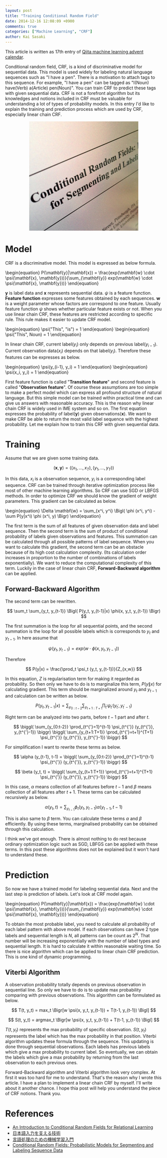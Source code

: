 ```yaml
---
layout: post
title: "Training Conditional Random Field"
date: 2014-12-16 12:08:09 +0900
comments: true
categories: ["Machine Learning", "CRF"]
author: Kai Sasaki
---
```


This article is written as 17th entry of [Qiita machine learning advent calendar](http://qiita.com/advent-calendar/2014/machinelearning).

Conditional random field, CRF, is a kind of discriminative model for sequential data. This model is used widely for labeling natural language sequences such as "I have a pen". There is a motivation to attach tags to this sequence. For example, "I have a pen" can be tagged as "I(Noun) have(Verb) a(Article) pen(Noun)". You can train CRF to predict these tags with given sequential data. CRF is not a forefront algorithm but its knowledges and notions included in CRF must be valuable for understanding a lot of types of probability models. In this entry I'd like to explain the training and prediction process which are used by CRF, especially linear chain CRF.
<!-- more -->

<div style="text-align:center"><img src ="/images/posts/2014-12-16-crf/crf.jpg" /></div>



# Model
CRF is a discriminative model. This model is expressed as below formula.

\begin{equation}
P(\mathbf{y}|\mathbf{x}) = \frac{exp(\mathbf{w} \cdot \psi(\mathbf{x}, \mathbf{y}))}{\sum_{\mathbf{y}} exp(\mathbf{w} \cdot \psi(\mathbf{x}, \mathbf{y}))}
\end{equation}

$\mathbf{y}$ is label data and $\mathbf{x}$ represents sequential data. $\psi$ is a feature function. **Feature function** expresses some features obtained by each sequences. $\mathbf{w}$ is a weight parameter whose factors are correspond to one feature. Usually feature function $\psi$ shows whether particular feature exists or not. When you use linear chain CRF, these features are restricted according to specific rule. This rule makes it easier to update CRF model.

\begin{equation}
\psi("This", "is") = 1
\end{equation}
\begin{equation}
\psi("This", Noun) = 1
\end{equation}

In linear chain CRF, current label($y_i$) only depends on previous label($y_{i-1}$). Current observation data($x_i$) depends on that label($y_i$). Therefore these features can be expresses as below.

\begin{equation}
\psi(y_{i-1}, y_i) = 1
\end{equation}
\begin{equation}
\psi(x_i, y_i) = 1
\end{equation}

First feature function is called "**Transition feature**" and second feature is called "**Observation feature**". Of course these assumptions are too simple to make a perfect model which can express all profound structure of natural language.
But this simple model can be trained within practical time and can give us answers with reasonable accuracy. This is the reason why linear chain CRF is widely used in IME system and so on. The first equation expresses the probability of label(${\mathbf{y}}$) given observations(${\mathbf{x}})$. We want to make CRF be able to return the most valid label sequence with the highest probability. Let me explain how to train this CRF with given sequential data.

# Training
Assume that we are given some training data.

$$
(\mathbf{x}, \mathbf{y}) = (( x_1 , \dots , x_T ), (y_1, \dots , y_T))
$$

In this data, $x_i$ is a observation sequence, $y_i$ is a corresponding label sequence. CRF can be trained through iterative optimization process like most of other machine learning algorithms. So CRF can use SGD or LBFGS methods. In order to optimize CRF we should know the gradient of weight parameters. This gradient can be calculated as below.

\begin{equation}
\Delta \mathbf{w} = \sum_{x^i, y^i} \Bigl( \phi (x^i, y^i) - \sum P(y|x^i) \phi (x^i, y) \Bigr)
\end{equation}

The first term is the sum of all features of given observation data and label sequence. Then the second term is the sum of product of conditional probability of labels given observations and features. This summation can be calculated through all possible patterns of label sequence. When you want to calculate this gradient, the second term can be an obstacle because of its high cost calculation complexity. (Its calculation order increases in proportion to the number of combinations of labels exponentially). We want to reduce the computational complexity of this term. Luckily in the case of linear chain CRF,  **Forward-Backward algorithm** can be applied.

## Forward-Backward Algorithm
The second term can be rewritten.

$$
\sum_t \sum_{y_t, y_{t-1}} \Bigl( P(y_t, y_{t-1}|x) \phi(x, y_t, y_{t-1}) \Bigr)
$$

The first summation is the loop for all sequential points, and the second summation is the loop for all possible labels which is corresponds to $y_t$ and $y_{t-1}$.
In here assume that

$$
\psi(y_t, y_{t-1}) = exp(w \cdot \phi(x, y_t, y_{t-1}))
$$

Therefore

$$
P(y|x) = \frac{\prod_t \psi_t (y_t, y_{t-1})}{Z_{x,w}}
$$

In this equation, $Z$ is regularisation term for making it regarded as probability. So then only we have to do is to marginalize this term,  $P(y\|x)$ for calculating gradient. This term should be marginalized around $y_t$ and $y_{t-1}$ and calculation can be written as below.

$$
P(y_t, y_{t-1}|x) = \sum_{y_{0:t-2}} \sum_{y_{t+1:T+1}} \prod_{t^{'}} \psi_{t^{'}} (y_{t^{'}}, y_{t^{'}-1})
$$

Right term can be analyzed into two parts, before $t-1$ part and after $t$.

$$
\biggl( \sum_{y_{0:t-2}} \prod_{t^{'}=1}^{t-1} \psi_{t^{'}} (y_{t^{'}}, y_{t^{'}-1}) \biggr)
\biggl( \sum_{y_{t+1:T+1}} \prod_{t^{'}=t+1}^{T+1} \psi_{t^{'}} (y_{t^{'}}, y_{t^{'}-1}) \biggr)
$$

For simplification I want to rewrite these terms as below.

$$
\alpha (y_{t-1}, t-1) = \biggl( \sum_{y_{0:t-2}} \prod_{t^{'}=1}^{t-1} \psi_{t^{'}} (y_{t^{'}}, y_{t^{'}-1}) \biggr)
$$

$$
\beta (y_t, t) = \biggl( \sum_{y_{t+1:T+1}} \prod_{t^{'}=t+1}^{T+1} \psi_{t^{'}} (y_{t^{'}}, y_{t^{'}-1}) \biggr)
$$

In this case, $\alpha$ means collection of all features before $t-1$ and $\beta$ means collection of all features after $t+1$. These terms can be calculated recursively as below.

$$
\alpha (y_t, t) = \sum_{y_{t-1}} \phi_t (y_t, y_{t-1}) \alpha (y_{t-1}, t-1)
$$

This is also same to $\beta$ term. You can calculate these terms $\alpha$ and $\beta$ efficiently. By using these terms, marginalised probability can be obtained through this calculation.

I think we've got enough. There is almost nothing to do rest because ordinary optimization logic such as SGD, LBFGS can be applied with these terms. In this post these algorithms does not be explained but it won't hard to understand these.

# Prediction

So now we have a trained model for labeling sequential data. Next and the last step is prediction of labels. Let's look at CRF model again.

\begin{equation}
P(\mathbf{y}|\mathbf{x}) = \frac{exp(\mathbf{w} \cdot \psi(\mathbf{x}, \mathbf{y}))}{\sum_{\mathbf{y}} exp(\mathbf{w} \cdot \psi(\mathbf{x}, \mathbf{y}))}
\end{equation}

To obtain the most probable label, you need to calculate all probability of each label pattern with above model. If each observations can have 2 type labels and sequential length is $N$, all patterns can be count as $2^N$. That number will be increasing exponentially with the number of label types and sequential length. It is hard to calculate it within reasonable waiting time. So there is nice algorithm which can be applied to linear chain CRF prediction. This is one kind of dynamic programming.

## Viterbi Algorithm

A observation probability totally depends on previous observation in sequential line. So only we have to do is to update max probability comparing with previous observations. This algorithm can be formulated as below.

$$
T(t, y_t) = max_t \Bigr[w \psi(x, y_t, y_{t-1}) + T(t-1, y_{t-1}) \Bigl]
$$

$$
S(t, y_t) = argmax_t \Bigr[w \psi(x, y_t, y_{t-1}) + T(t-1, y_{t-1}) \Bigl]
$$

$T(t, y_t)$ represents the max probability of specific observation. $S(t, y_t)$ represents the label which has the max probability in that position. Viterbi algorithm updates these formula through the sequence. This updating is done through sequential observations. Each labels has previous labels which give a max probability to current label. So eventually, we can obtain the labels which give a max probability by returning from the last observation to each previous ones.

Forward-Backward algorithm and Viterbi algorithm look very complex. At first it was too hard for me to understand. That's the reason why I wrote this article. I have a plan to implement a linear chain CRF by myself. I'll write about it another chance. I hope thia post will help you understand the piece of CRF notions. Thank you.


# References
* [An Introduction to Conditional Random
Fields for Relational Learning](http://people.cs.umass.edu/~mccallum/papers/crf-tutorial.pdf)
* [日本語入力を支える技術](http://www.amazon.co.jp/%E6%97%A5%E6%9C%AC%E8%AA%9E%E5%85%A5%E5%8A%9B%E3%82%92%E6%94%AF%E3%81%88%E3%82%8B%E6%8A%80%E8%A1%93-%EF%BD%9E%E5%A4%89%E3%82%8F%E3%82%8A%E7%B6%9A%E3%81%91%E3%82%8B%E3%82%B3%E3%83%B3%E3%83%94%E3%83%A5%E3%83%BC%E3%82%BF%E3%81%A8%E8%A8%80%E8%91%89%E3%81%AE%E4%B8%96%E7%95%8C-WEB-DB-PRESS-plus/dp/4774149934)
* [言語処理のための機械学習入門](http://www.amazon.co.jp/%E8%A8%80%E8%AA%9E%E5%87%A6%E7%90%86%E3%81%AE%E3%81%9F%E3%82%81%E3%81%AE%E6%A9%9F%E6%A2%B0%E5%AD%A6%E7%BF%92%E5%85%A5%E9%96%80-%E8%87%AA%E7%84%B6%E8%A8%80%E8%AA%9E%E5%87%A6%E7%90%86%E3%82%B7%E3%83%AA%E3%83%BC%E3%82%BA-%E9%AB%98%E6%9D%91-%E5%A4%A7%E4%B9%9F/dp/4339027510)
* [Conditional Random Fields: Probabilistic Models for Segmenting and Labeling Sequence Data](http://www.seas.upenn.edu/~strctlrn/bib/PDF/crf.pdf)
